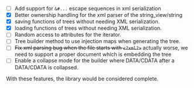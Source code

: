 - [ ] Add support for `&#...` escape sequences in xml serialization
- [x] Better ownership handling for the xml parser of the string_view/string
- [x] saving functions of trees without needing XML serialization.
- [x] loading functions of trees without needing XML serialization.
- [ ] Random access to attributes for the iterator.
- [ ] Tree builder method to use injection maps when generating the tree.
- [ ] ~~Fix xml parsing bug when the file starts with `<?xml?>`~~ actually worse, we need to support a proper document which is embedding the tree
- [ ] Enable a collapse mode for the builder where DATA/CDATA after a DATA/CDATA is collapsed.

With these features, the library would be considered complete.